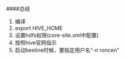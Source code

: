 ####总结

1. 编译
2. export HIVE_HOME
3. 设置hdfs权限(core-site.xml中配置)
4. 按照hive官网指示
5. 启动beeline时候，要指定用户名"-n roncen"
